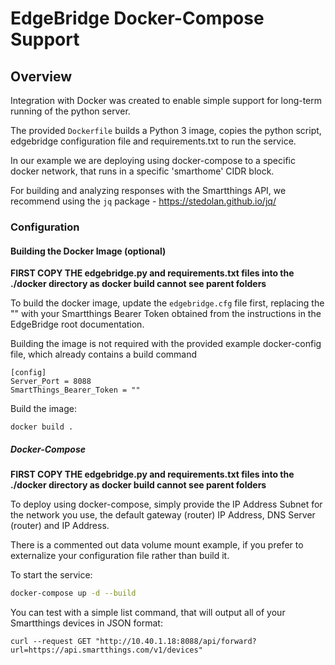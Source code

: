 # EdgeBridge Docker-Compose Support

## Overview

Integration with Docker was created to enable simple support for long-term running of the python server.

The provided `Dockerfile` builds a Python 3 image, copies the python script, edgebridge configuration file and requirements.txt to run the service.

In our example we are deploying using docker-compose to a specific docker network, that runs in a specific 'smarthome' CIDR block.

For building and analyzing responses with the Smartthings API, we recommend using the `jq` package - https://stedolan.github.io/jq/

### Configuration

#### Building the Docker Image (optional)

**FIRST COPY THE edgebridge.py and requirements.txt files into the ./docker directory as docker build cannot see parent folders**

To build the docker image, update the `edgebridge.cfg` file first, replacing the "" with your Smartthings Bearer Token obtained from the instructions in the EdgeBridge root documentation.

Building the image is not required with the provided example docker-config file, which already contains a build command

```
[config]
Server_Port = 8088
SmartThings_Bearer_Token = ""
```

Build the image:

```
docker build .
```

##### Docker-Compose

**FIRST COPY THE edgebridge.py and requirements.txt files into the ./docker directory as docker build cannot see parent folders**

To deploy using docker-compose, simply provide the IP Address Subnet for the network you use, the default gateway (router) IP Address, DNS Server (router) and IP Address.

There is a commented out data volume mount example, if you prefer to externalize your configuration file rather than build it.

To start the service:

```sh
docker-compose up -d --build
```

You can test with a simple list command, that will output all of your Smartthings devices in JSON format:

```
curl --request GET "http://10.40.1.18:8088/api/forward?url=https://api.smartthings.com/v1/devices"
```

